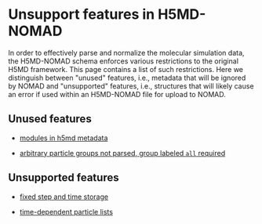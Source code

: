 # Unsupport features in H5MD-NOMAD

In order to effectively parse and normalize the molecular simulation data, the H5MD-NOMAD schema enforces various restrictions to the original H5MD framework. This page contains a list of such restrictions. Here we distinguish between "unused" features, i.e., metadata that will be ignored by NOMAD and "unsupported" features, i.e., structures that will likely cause an error if used within an H5MD-NOMAD file for upload to NOMAD.

## Unused features

* [modules in h5md metadata](../file_structure/h5md.md#modules-not-currently-used-in-h5md-nomad)

* [arbitrary particle groups not parsed, group labeled `all` required](../file_structure/particles.md#the-particles-group)

## Unsupported features

* [fixed step and time storage](quick_H5MD_basics.md#fixed-step-and-time-storage-not-currently-supported-in-h5md-nomad)

* [time-dependent particle lists](quick_H5MD_basics.md#time-dependence-time-dependent-particle-lists-currently-not-supported-in-h5md-nomad)

